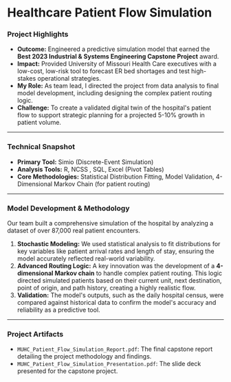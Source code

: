 # Healthcare Patient Flow Simulation

### Project Highlights

* **Outcome:** Engineered a predictive simulation model that earned the **Best 2023 Industrial & Systems Engineering Capstone Project** award.
* **Impact:** Provided University of Missouri Health Care executives with a low-cost, low-risk tool to forecast ER bed shortages and test high-stakes operational strategies.
* **My Role:** As team lead, I directed the project from data analysis to final model development, including designing the complex patient routing logic.
* **Challenge:** To create a validated digital twin of the hospital's patient flow to support strategic planning for a projected 5-10% growth in patient volume.

---

### Technical Snapshot

* **Primary Tool:** Simio (Discrete-Event Simulation)
* **Analysis Tools:**  R, NCSS , SQL, Excel (Pivot Tables)
* **Core Methodologies:** Statistical Distribution Fitting, Model Validation, 4-Dimensional Markov Chain (for patient routing)

---

### Model Development & Methodology

Our team built a comprehensive simulation of the hospital by analyzing a dataset of over 87,000 real patient encounters.

1.  **Stochastic Modeling:** We used statistical analysis to fit distributions for key variables like patient arrival rates and length of stay, ensuring the model accurately reflected real-world variability.
2.  **Advanced Routing Logic:** A key innovation was the development of a **4-dimensional Markov chain** to handle complex patient routing. This logic directed simulated patients based on their current unit, next destination, point of origin, and path history, creating a highly realistic flow.
3.  **Validation:** The model's outputs, such as the daily hospital census, were compared against historical data to confirm the model's accuracy and reliability as a predictive tool.

---

### Project Artifacts

* `MUHC_Patient_Flow_Simulation_Report.pdf`: The final capstone report detailing the project methodology and findings.
* `MUHC_Patient_Flow_Simulation_Presentation.pdf`: The slide deck presented for the capstone project.
